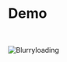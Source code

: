 
# Demo

<br>


![Blurryloading](https://user-images.githubusercontent.com/64739763/109693074-85c5c980-7b89-11eb-994b-d7941156e7bc.gif)

